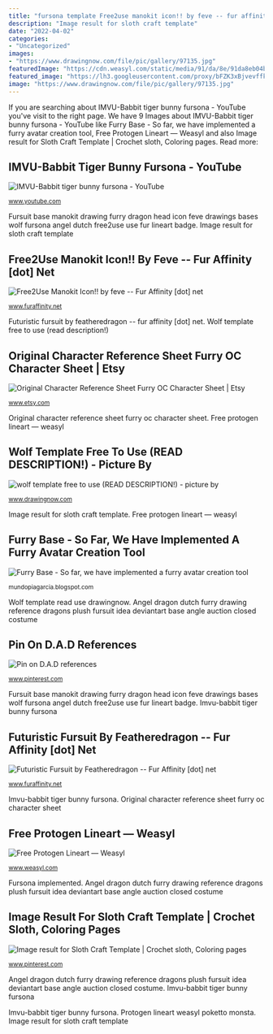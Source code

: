 ```yaml
---
title: "fursona template Free2use manokit icon!! by feve -- fur affinity [dot] net"
description: "Image result for sloth craft template"
date: "2022-04-02"
categories:
- "Uncategorized"
images:
- "https://www.drawingnow.com/file/pic/gallery/97135.jpg"
featuredImage: "https://cdn.weasyl.com/static/media/91/da/8e/91da8eb04bdf755ac34a264569344ff64f6ed246f73a4ee553b10c9a05ee90b0.png"
featured_image: "https://lh3.googleusercontent.com/proxy/bFZK3xBjvevffkXHIzxyI5ChOpWixdzb3lx-0_eYOR9kHa7-5Fq_txJ9OAlglTr3729YkJeE_erTwDB208Mbm34nGyXralaNgTdLRPmCS5woSyxpOk1me9o6uOcc4snigDFU1inir94cpxOVJQ=w1200-h630-p-k-no-nu"
image: "https://www.drawingnow.com/file/pic/gallery/97135.jpg"
---
```


If you are searching about IMVU-Babbit tiger bunny fursona - YouTube you've visit to the right page. We have 9 Images about IMVU-Babbit tiger bunny fursona - YouTube like Furry Base - So far, we have implemented a furry avatar creation tool, Free Protogen Lineart — Weasyl and also Image result for Sloth Craft Template | Crochet sloth, Coloring pages. Read more:

## IMVU-Babbit Tiger Bunny Fursona - YouTube

![IMVU-Babbit tiger bunny fursona - YouTube](http://i.ytimg.com/vi/MM0JCVYhWK8/maxresdefault.jpg "Imvu-babbit tiger bunny fursona")

<small>www.youtube.com</small>

Fursuit base manokit drawing furry dragon head icon feve drawings bases wolf fursona angel dutch free2use use fur lineart badge. Image result for sloth craft template

## Free2Use Manokit Icon!! By Feve -- Fur Affinity [dot] Net

![Free2Use Manokit Icon!! by feve -- Fur Affinity [dot] net](http://t.facdn.net/17458414@800-1440130982.jpg "Angel dragon dutch furry drawing reference dragons plush fursuit idea deviantart base angle auction closed costume")

<small>www.furaffinity.net</small>

Futuristic fursuit by featheredragon -- fur affinity [dot] net. Wolf template free to use (read description!)

## Original Character Reference Sheet Furry OC Character Sheet | Etsy

![Original Character Reference Sheet Furry OC Character Sheet | Etsy](https://i.etsystatic.com/13182468/r/il/643343/1518793397/il_794xN.1518793397_jo03.jpg "Free protogen lineart — weasyl")

<small>www.etsy.com</small>

Original character reference sheet furry oc character sheet. Free protogen lineart — weasyl

## Wolf Template Free To Use (READ DESCRIPTION!) - Picture By

![wolf template free to use (READ DESCRIPTION!) - picture by](https://www.drawingnow.com/file/pic/gallery/97135.jpg "Futuristic fursuit by featheredragon -- fur affinity [dot] net")

<small>www.drawingnow.com</small>

Image result for sloth craft template. Free protogen lineart — weasyl

## Furry Base - So Far, We Have Implemented A Furry Avatar Creation Tool

![Furry Base - So far, we have implemented a furry avatar creation tool](https://lh3.googleusercontent.com/proxy/bFZK3xBjvevffkXHIzxyI5ChOpWixdzb3lx-0_eYOR9kHa7-5Fq_txJ9OAlglTr3729YkJeE_erTwDB208Mbm34nGyXralaNgTdLRPmCS5woSyxpOk1me9o6uOcc4snigDFU1inir94cpxOVJQ=w1200-h630-p-k-no-nu "Imvu tiger fursona bunny")

<small>mundopiagarcia.blogspot.com</small>

Wolf template read use drawingnow. Angel dragon dutch furry drawing reference dragons plush fursuit idea deviantart base angle auction closed costume

## Pin On D.A.D References

![Pin on D.A.D references](https://i.pinimg.com/736x/7a/c5/f5/7ac5f510a336924db8a881f695af9149--dutch-angel-dragon-dutch-angle.jpg "Imvu tiger fursona bunny")

<small>www.pinterest.com</small>

Fursuit base manokit drawing furry dragon head icon feve drawings bases wolf fursona angel dutch free2use use fur lineart badge. Imvu-babbit tiger bunny fursona

## Futuristic Fursuit By Featheredragon -- Fur Affinity [dot] Net

![Futuristic Fursuit by Featheredragon -- Fur Affinity [dot] net](https://t.facdn.net/24114495@800-1499757749.jpg "Wolf template free to use (read description!)")

<small>www.furaffinity.net</small>

Imvu-babbit tiger bunny fursona. Original character reference sheet furry oc character sheet

## Free Protogen Lineart — Weasyl

![Free Protogen Lineart — Weasyl](https://cdn.weasyl.com/static/media/91/da/8e/91da8eb04bdf755ac34a264569344ff64f6ed246f73a4ee553b10c9a05ee90b0.png "Imvu tiger fursona bunny")

<small>www.weasyl.com</small>

Fursona implemented. Angel dragon dutch furry drawing reference dragons plush fursuit idea deviantart base angle auction closed costume

## Image Result For Sloth Craft Template | Crochet Sloth, Coloring Pages

![Image result for Sloth Craft Template | Crochet sloth, Coloring pages](https://i.pinimg.com/736x/e7/15/95/e71595ef3d387ca838aa1bdf89a03997.jpg "Imvu tiger fursona bunny")

<small>www.pinterest.com</small>

Angel dragon dutch furry drawing reference dragons plush fursuit idea deviantart base angle auction closed costume. Imvu-babbit tiger bunny fursona

Imvu-babbit tiger bunny fursona. Protogen lineart weasyl poketto monsta. Image result for sloth craft template
